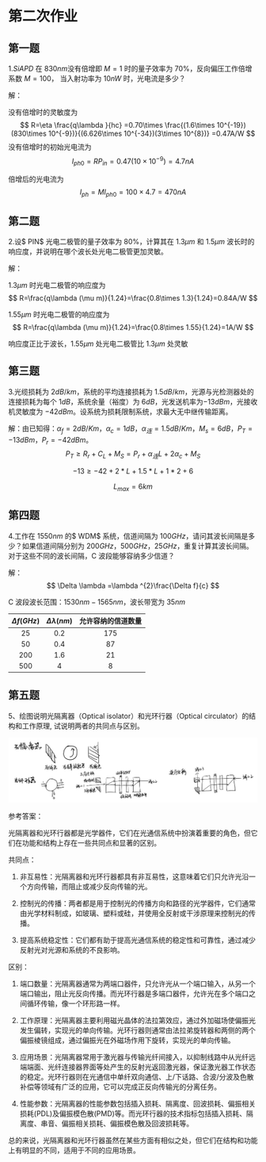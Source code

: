 # 第二次作业

## 第一题

1.$Si APD$ 在 $830 nm$没有倍增即 $M = 1$ 时的量子效率为 $70 \%$，反向偏压工作倍增系数 $M=100$， 当入射功率为 $10 nW$ 时，光电流是多少？

解：

没有倍增时的灵敏度为
$$
R=\eta \frac{q\lambda }{hc} =0.70\times \frac{(1.6\times 10^{-19})(830\times 10^{-9})}{(6.626\times 10^{-34})(3\times 10^{8})} =0.47A/W
$$
没有倍增时的初始光电流为
$$
I_{ph0}=RP_{in}=0.47(10\times 10^{-9})=4.7nA
$$


倍增后的光电流为
$$
I_{ph}=MI_{ph0}=100\times 4.7=470nA
$$




## 第二题

2.设$ PIN$ 光电二极管的量子效率为 $80\%$，计算其在 $1.3 μm$ 和 $1.5 μm$ 波长时的响应度，并说明在哪个波长处光电二极管更加灵敏。

解：

$1.3 μm$ 时光电二极管的响应度为
$$
R=\frac{q\lambda (\mu m)}{1.24}=\frac{0.8\times 1.3}{1.24}=0.84A/W
$$


$1.55 μm$ 时光电二极管的响应度为
$$
R=\frac{q\lambda (\mu m)}{1.24}=\frac{0.8\times 1.55}{1.24}=1A/W
$$


响应度正比于波长，$1.55 μm$ 处光电二极管比 $1.3μm$ 处灵敏



## 第三题

3.光缆损耗为 $2 dB/km$，系统的平均连接损耗为 $1.5 dB/km$，光源与光检测器处的连接损耗为每个 $1 dB$，系统余量（裕度）为 $6 dB$，光发送机率为$-13 dBm$，光接收机灵敏度为 $-42 dBm$。设系统为损耗限制系统，求最大无中继传输距离。

解：由已知得：$α_f=2dB/Km$，$α_c=1dB$，$α_连=1.5dB/Km$，$M_s=6dB$，$P_T= -13dBm$，$P_r= -42dBm$。
$$
P_{T} \ge R_{r}+C_{L}+M_{S}=P_{r}+\alpha _{连}L+2\alpha _{c}+M_{S}
$$

$$
-13\ge-42+2*L+1.5*L+1*2+6
$$

$$
L_{max}=6km
$$



## 第四题

4.工作在 $1550 nm$ 的$ WDM$ 系统，信道间隔为 $100 GHz$，请问其波长间隔是多少？如果信道间隔分别为 $200 GHz$，$500 GHz$，$25 GHz$，重复计算其波长间隔。对于这些不同的波长间隔，C 波段能够容纳多少信道？

解：
$$
\Delta \lambda =\lambda ^{2}\frac{\Delta f}{c}
$$


C 波段波长范围：$1530nm-1565nm$，波长带宽为 $35 nm$

| $\Delta f(GHz)$ | $\Delta \lambda (nm)$ | 允许容纳的信道数量 |
| :-------------: | :-------------------: | :----------------: |
|       25        |          0.2          |        175         |
|       50        |          0.4          |         87         |
|       200       |          1.6          |         21         |
|       500       |           4           |         8          |



## 第五题

5、绘图说明光隔离器（Optical isolator）和光环行器（Optical circulator）的结构和工作原理, 试说明两者的共同点与区别。



![image-20241211140338931](../../_media/image-20241211140338931.png)



参考答案：

光隔离器和光环行器都是光学器件，它们在光通信系统中扮演着重要的角色，但它们在功能和结构上存在一些共同点和显著的区别。

共同点：

1. 非互易性：光隔离器和光环行器都具有非互易性，这意味着它们只允许光沿一个方向传输，而阻止或减少反向传输的光。

2. 控制光的传播：两者都是用于控制光的传播方向和路径的光学器件，它们通常由光学材料制成，如玻璃、塑料或硅，并使用全反射或干涉原理来控制光的传播。

3. 提高系统稳定性：它们都有助于提高光通信系统的稳定性和可靠性，通过减少反射光对光源和系统的不良影响。

区别：

1. 端口数量：光隔离器通常为两端口器件，只允许光从一个端口输入，从另一个端口输出，阻止光反向传播。而光环行器是多端口器件，允许光在多个端口之间循环传输，像一个环形路一样。

2. 工作原理：光隔离器主要利用磁光晶体的法拉第效应，通过外加磁场使偏振光发生偏转，实现光的单向传输。光环行器则通常由法拉弟旋转器和两侧的两个偏振棱镜组成，通过偏振光在外磁场作用下旋转，实现光的单向传输。

3. 应用场景：光隔离器常用于激光器与传输光纤间接入，以抑制线路中从光纤远端端面、光纤连接器界面等处产生的反射光返回激光器，保证激光器工作状态的稳定。光环行器则在光通信中单纤双向通信、上/下话路、合波/分波及色散补偿等领域有广泛的应用，它可以完成正反向传输光的分离任务。

4. 性能参数：光隔离器的性能参数包括插入损耗、隔离度、回波损耗、偏振相关损耗(PDL)及偏振模色散(PMD)等。而光环行器的技术指标包括插入损耗、隔离度、串音、偏振相关损耗、偏振模色散及回波损耗等。

总的来说，光隔离器和光环行器虽然在某些方面有相似之处，但它们在结构和功能上有明显的不同，适用于不同的应用场景。
